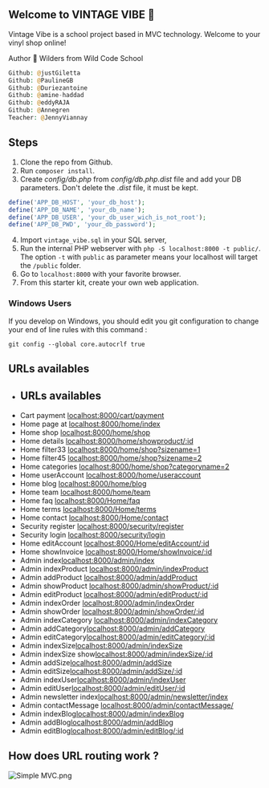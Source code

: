 ## Welcome to VINTAGE VIBE 👋
Vintage Vibe is a school project based in MVC technology. Welcome to your vinyl shop online!

Author
👤 Wilders from Wild Code School

```php
Github: @justGiletta
Github: @PaulineGB
Github: @Duriezantoine
Github: @amine-haddad
Github: @eddyRAJA
Github: @Annegren
Teacher: @JennyViannay
```

## Steps

1. Clone the repo from Github.
2. Run `composer install`.
3. Create _config/db.php_ from _config/db.php.dist_ file and add your DB parameters. Don't delete the _.dist_ file, it must be kept.

```php
define('APP_DB_HOST', 'your_db_host');
define('APP_DB_NAME', 'your_db_name');
define('APP_DB_USER', 'your_db_user_wich_is_not_root');
define('APP_DB_PWD', 'your_db_password');
```

4. Import `vintage_vibe.sql` in your SQL server,
5. Run the internal PHP webserver with `php -S localhost:8000 -t public/`. The option `-t` with `public` as parameter means your localhost will target the `/public` folder.
6. Go to `localhost:8000` with your favorite browser.
7. From this starter kit, create your own web application.

### Windows Users

If you develop on Windows, you should edit you git configuration to change your end of line rules with this command :

`git config --global core.autocrlf true`

## URLs availables

- ## URLs availables
- Cart payment [localhost:8000/cart/payment](localhost:8000/cart/payment)
- Home page at [localhost:8000/home/index](localhost:8000/home/index)
- Home shop [localhost:8000/home/shop](localhost:8000/home/shop)
- Home details [localhost:8000/home/showproduct/:id](localhost:8000/home/showproduct/2)
- Home filter33 [localhost:8000/home/shop?sizename=1](http://localhost:8000/home/shop?sizename=1)
- Home filter45 [localhost:8000/home/shop?sizename=2](http://localhost:8000/home/shop?sizename=2)
- Home categories [localhost:8000/home/shop?categoryname=2](http://localhost:8000/home/shop?categoryname=2)
- Home userAccount [localhost:8000/home/useraccount](http://localhost:8000/home/useraccount)
- Home blog [localhost:8000/home/blog](http://localhost:8000/home/blog)
- Home team [localhost:8000/home/team](http://localhost:8000/home/team)
- Home faq [localhost:8000/Home/faq](http://localhost:8000/Home/faq)
- Home terms [localhost:8000/Home/terms](http://localhost:8000/home/terms)
- Home contact [localhost:8000/Home/contact](http://localhost:8000/Home/contact)
- Security register [localhost:8000/security/register](http://localhost:8000/security/register)
- Security login [localhost:8000/security/login](http://localhost:8000/security/login)
- Home editAccount [localhost:8000/Home/editAccount/:id](http://localhost:8000/Home/editAccount/3)
- Home showInvoice [localhost:8000/Home/showInvoice/:id](http://localhost:8000/Home/showInvoice/3)
- Admin index[localhost:8000/admin/index](http://localhost:8000/admin/index)
- Admin indexProduct [localhost:8000/admin/indexProduct](http://localhost:8000/admin/indexProduct/)
- Admin addProduct [localhost:8000/admin/addProduct](http://localhost:8000/admin/addProduct)
- Admin showProduct [localhost:8000/admin/showProduct/:id](http://localhost:8000/admin/showProduct/6)
- Admin editProduct [localhost:8000/admin/editProduct/:id](http://localhost:8000/admin/editProduct/6)
- Admin indexOrder [localhost:8000/admin/indexOrder](http://localhost:8000/admin/indexOrder)
- Admin showOrder [localhost:8000/admin/showOrder/:id](http://localhost:8000/admin/showOrder/2)
- Admin indexCategory [localhost:8000/admin/indexCategory](http://localhost:8000/admin/indexCategory)
- Admin addCategory[localhost:8000/admin/addCategory](http://localhost:8000/admin/addCategory)
- Admin editCategory[localhost:8000/admin/editCategory/:id](http://localhost:8000/admin/editCategory/1)
- Admin indexSize[localhost:8000/admin/indexSize](http://localhost:8000/admin/indexSize)
- Admin indexSize show[localhost:8000/admin/indexSize/:id](http://localhost:8000/admin/indexSize/1)
- Admin addSize[localhost:8000/admin/addSize](http://localhost:8000/admin/addSize)
- Admin editSize[localhost:8000/admin/addSize/:id](http://localhost:8000/admin/addSize/1)
- Admin indexUser[localhost:8000/admin/indexUser](http://localhost:8000/admin/indexUser)
- Admin editUser[localhost:8000/admin/editUser/:id](http://localhost:8000/admin/editUser/1)
- Admin newsletter index[localhost:8000/admin/newsletter/index](http://localhost:8000/admin/newsletter/index)
- Admin contactMessage [localhost:8000/admin/contactMessage/](localhost:8000/admin/contactMessage/)
- Admin indexBlog[localhost:8000/admin/indexBlog](http://localhost:8000/admin/indexBlog)
- Admin addBlog[localhost:8000/admin/addBlog](http://localhost:8000/admin/addBlog)
- Admin editBlog[localhost:8000/admin/editBlog/:id](http://localhost:8000/admin/editBlog/1)

## How does URL routing work ?

![Simple MVC.png](https://raw.githubusercontent.com/WildCodeSchool/simple-mvc/master/Simple%20-%20MVC.png)
